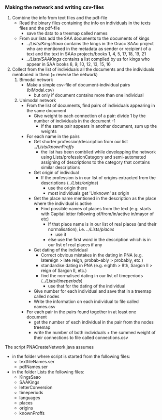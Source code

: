 ### Making the network and writing csv-files

1. Combine the info from text files and the pdf-file
	* Read the binary files containing the info on individuals in the texts files and the pdf-file
   		* save the data to a treemap called names
	* From our lists add the SAA documents to the documents of kings
		* _../Lists/KingsSaao_ contains the kings in the Oracc SAAo project who are mentioned in the metadata as sender or recipient of a text and the text in SAAo projects/books 1, 4, 5, 17, 18, 19, 21
		* _../Lists/SAAKings_ contains a list compiled by us for kings who appear in SAA books 8, 9, 10, 12, 13, 15, 16
2. Collect from the list of individuals all the documents and the individuals mentioned in them (= reverse the network)
	1. Bimodal network
		* Make a simple csv-file of document-individual pairs (biModal.csv)
			* but only if document contains more than one individual
	2. Unimodal network
		* From the list of documents, find pairs of individuals appearing in the same document
			* Give weight to each connection of a pair: divide 1 by the number of individuals in the document -1
				* If the same pair appears in another document, sum up the weights
		* For each name in the pairs
			* Get shorter profession/description from our list _../Lists/knownProffs_
				* the list has been combiled while developping the network using Lists/professionCategory and semi-automated assigning of descriptions to the category that contains similar descriptions
			* Get origin of individual
				* If the profession is in our list of origins extracted from the descriptions (_../Lists/origins_)
					* use the origin there
					* most individuals get 'Unknown' as origin
			* Get the place name mentioned in the description as the place where the individual is active
				* Find possible names of places from the text (e.g. starts with Capital letter following of/from/in/active in/mayor of etc)
					* If that place name is in our list of real places (and their normalisation), i.e. _../Lists/places_
						* use it
					* else use the first word in the description which is in our list of real places if any
			* Get dating of the individual
				* Correct obvious mistakes in the dating in PNA (e.g. latereign > late reign, probab-ably > probably, etc.)
				* standardise dating in PNA (e.g. eighth > 8th, Sargon II > reign of Sargon II, etc.)
				* find the normalised dating in our list of timeperiods (_../Lists/timeperiods_)
					* use that for the dating of the individual
			* Give number for each individual and save that in a treemap called nodes
			* Write the information on each individual to file called names.csv
		* For each pair in the pairs found together in at least one document
			* get the number of each individual in the pair from the nodes treemap
			* write the number of both individuals + the summed weight of their connections to file called connections.csv

The script PNACreateNetwork.java assumes
* in the folder where script is started from the following files:
	* textfileNames.ser
	* pdfNames.ser
* in the folder Lists the following files:
	* KingsSaao
	* SAAKings
	* letterConversion
	* timeperiods
	* languages
	* places
	* origins
	* knownProffs
